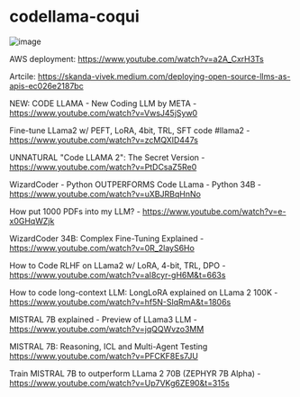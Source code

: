 

# codellama-coqui 

![image](https://github.com/DrishtiShrrrma/codellama-coqui/assets/129742046/29dda7f2-8baa-485c-bc55-d4f16287d256)


AWS deployment: https://www.youtube.com/watch?v=a2A_CxrH3Ts

Artcile: https://skanda-vivek.medium.com/deploying-open-source-llms-as-apis-ec026e2187bc 



NEW: CODE LLAMA - New Coding LLM by META - https://www.youtube.com/watch?v=VwsJ45jSyw0


Fine-tune LLama2 w/ PEFT, LoRA, 4bit, TRL, SFT code #llama2 - https://www.youtube.com/watch?v=zcMQXID447s

UNNATURAL "Code LLAMA 2": The Secret Version - https://www.youtube.com/watch?v=PtDCsaZ5Re0

WizardCoder - Python OUTPERFORMS Code LLama - Python 34B - https://www.youtube.com/watch?v=uXBJRBqHnNo

How put 1000 PDFs into my LLM? - https://www.youtube.com/watch?v=e-x0GHqWZjk

WizardCoder 34B: Complex Fine-Tuning Explained - https://www.youtube.com/watch?v=0R_2layS6Ho

How to Code RLHF on LLama2 w/ LoRA, 4-bit, TRL, DPO - https://www.youtube.com/watch?v=aI8cyr-gH6M&t=663s

How to code long-context LLM: LongLoRA explained on LLama 2 100K - https://www.youtube.com/watch?v=hf5N-SlqRmA&t=1806s 


MISTRAL 7B explained - Preview of LLama3 LLM - https://www.youtube.com/watch?v=jqQQWvzo3MM

MISTRAL 7B: Reasoning, ICL and Multi-Agent Testing https://www.youtube.com/watch?v=PFCKF8Es7JU


Train MISTRAL 7B to outperform LLama 2 70B (ZEPHYR 7B Alpha) - https://www.youtube.com/watch?v=Up7VKg6ZE90&t=315s





